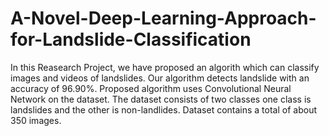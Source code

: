 # A-Novel-Deep-Learning-Approach-for-Landslide-Classification

In this Reasearch Project, we have proposed an algorith which can classify images and videos of landslides. 
Our algorithm detects landslide with an accuracy of 96.90%. Proposed algorithm uses Convolutional Neural Network on the dataset.
The dataset consists of two classes one class is landslides and the other is non-landlides. Dataset contains a total of about 350 images.
